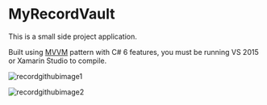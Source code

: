 # MyRecordVault
This is a small side project application.

Built using <a href="https://msdn.microsoft.com/en-us/library/hh848246.aspx">MVVM</a> pattern with C# 6 features, you must be running VS 2015 or Xamarin Studio to compile.

![recordgithubimage1](https://cloud.githubusercontent.com/assets/8529024/24075482/d49fc430-0bf2-11e7-982d-76e951d19e25.jpg)


![recordgithubimage2](https://cloud.githubusercontent.com/assets/8529024/24076028/17196d2e-0bfe-11e7-8df1-07324ab62d28.jpg)

